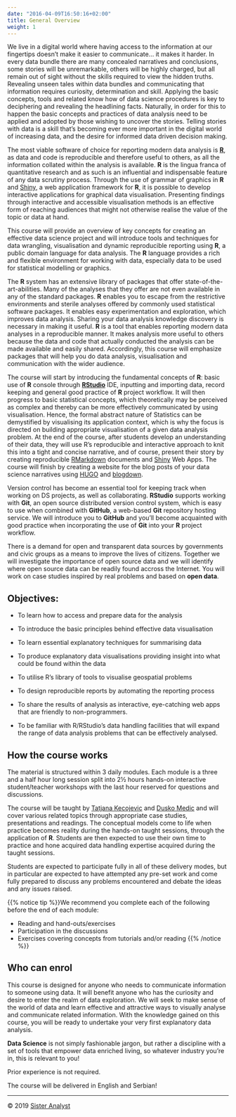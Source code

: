 ```yaml
---
date: "2016-04-09T16:50:16+02:00"
title: General Overview
weight: 1
---
```


We live in a digital world where having access to the information at our fingertips doesn’t make it easier to communicate… it makes it harder. In every data bundle there are many concealed narratives and conclusions, some stories will be unremarkable, others will be highly charged, but all remain out of sight without the skills required to view the hidden truths. Revealing unseen tales within data bundles and communicating that information requires curiosity, determination and skill. Applying the basic concepts, tools and related know how of data science procedures is key to deciphering and revealing the headlining facts. Naturally, in order for this to happen the basic concepts and practices of data analysis need to be applied and adopted by those wishing to uncover the stories. Telling stories with data is a skill that’s becoming ever more important in the digital world of increasing data, and the desire for informed data driven decision making.

The most viable software of choice for reporting modern data analysis is [**R**](https://www.r-project.org), as data and code is reproducible and therefore useful to others, as all the information collated within the analysis is available. **R** is the lingua franca of quantitative research and as such is an influential and indispensable feature of any data scrutiny process. Through the use of grammar of graphics in **R** and [Shiny](https://shiny.rstudio.com), a web application framework for **R**, it is possible to develop interactive applications for graphical data visualisation. Presenting findings through interactive and accessible visualisation methods is an effective form of reaching audiences that might not otherwise realise the value of the topic or data at hand.

This course will provide an overview of key concepts for creating an effective data science project and will introduce tools and techniques for data wrangling, visualisation and dynamic reproducible reporting using **R**, a public domain language for data analysis. The **R** language provides a rich and flexible environment for working with data, especially data to be used for statistical modelling or graphics. 

The **R** system has an extensive library of packages that offer state-of-the-art-abilities. Many of the analyses that they offer are not even available in any of the standard packages. **R** enables you to escape from the restrictive environments and sterile analyses offered by commonly used statistical software packages. It enables easy experimentation and exploration, which improves data analysis. Sharing your data analysis knowledge discovery is necessary in making it useful. **R** is a tool that enables reporting modern data analyses in a reproducible manner. It makes analysis more useful to others because the data and code that actually conducted the analysis can be made available and easily shared. Accordingly, this course will emphasize packages that will help you do data analysis, visualisation and communication with the wider audience.

The course will start by introducing the fundamental concepts of **R**: basic use of **R** console through [**RStudio**](https://www.rstudio.com) IDE, inputting and importing data, record keeping and general good practice of **R** project workflow. It will then progress to basic statistical concepts, which theoretically may be perceived as complex and thereby can be more effectively communicated by using visualisation. Hence, the formal abstract nature of Statistics can be demystified by visualising its application context, which is why the focus is directed on building appropriate visualisation of a given data analysis problem. At the end of the course, after students develop an understanding of their data, they will use R’s reproducible and interactive approach to knit this into a tight and concise narrative, and of course, present their story by creating reproducible [RMarkdown](https://rmarkdown.rstudio.com/) documents and [Shiny](https://shiny.rstudio.com) Web Apps. The course will finish by creating a website for the blog posts of your data science narratives using [HUGO](https://gohugo.io/) and [blogdown](https://bookdown.org/yihui/blogdown/).

Version control has become an essential tool for keeping track when working on DS projects, as well as collaborating. **RStudio** supports working with **Git**, an open source distributed version control system, which is easy to use when combined with **GitHub**, a web-based **Git** repository hosting service. We will introduce you to **GitHub** and you’ll become acquainted with good practice when incorporating the use of **Git** into your **R** project workflow. 

There is a demand for open and transparent data sources by governments and civic groups as a means to improve the lives of citizens. Together we will investigate the importance of open source data and we will identify where open source data can be readily found accross the Internet. You will work on case studies inspired by real problems and based on **open data**. 

## Objectives:

-	To learn how to access and prepare data for the analysis 

-	To introduce the basic principles behind effective data visualisation

-	To learn essential explanatory techniques for summarising data

-	To produce explanatory data visualisations providing insight into what could be found within the data

-	To utilise R’s library of tools to visualise geospatial problems

-	To design reproducible reports by automating the reporting process

-	To share the results of analysis as interactive, eye-catching web apps that are friendly to non-programmers.

- To be familiar with R/RStudio’s data handling facilities that will expand the range of data analysis problems that can be effectively analysed.


## How the course works

The material is structured within 3 daily modules. Each module is a three and a half hour long session split into 2½ hours hands-on interactive student/teacher workshops with the last hour reserved for questions and discussions.

The course will be taught by [Tatjana Kecojevic](https://www.linkedin.com/in/tatjana-kecojevic-803704143/) and [Dusko Medic](https://www.linkedin.com/in/duskomedic/) and will cover various related topics through appropriate case studies, presentations and readings. The conceptual models come to life when practice becomes reality during the hands-on taught sessions, through the application of **R**. Students are then expected to use their own time to practice and hone acquired data handling expertise acquired during the taught sessions.

Students are expected to participate fully in all of these delivery modes, but in particular are expected to have attempted any pre-set work and come fully prepared to discuss any problems encountered and debate the ideas and any issues raised. 

{{% notice tip %}}We recommend you complete each of the following before the end of each module:

* Reading and hand-outs/exercises
* Participation in the discussions
* Exercises covering concepts from tutorials and/or reading 
{{% /notice %}}


## Who can enrol

This course is designed for anyone who needs to communicate information to someone using data. It will benefit anyone who has the curiosity and desire to enter the realm of data exploration. We will seek to make sense of the world of data and learn effective and attractive ways to visually analyse and communicate related information. With the knowledge gained on this course, you will be ready to undertake your very first explanatory data analysis.

**Data Science** is not simply fashionable jargon, but rather a discipline with a set of tools that empower data enriched living, so whatever industry you’re in, this is relevant to you!

Prior experience is not required.

The course will be delivered in English and Serbian!


-----------------------------
© 2019 [Sister Analyst](https://sisteranalyst.org)


